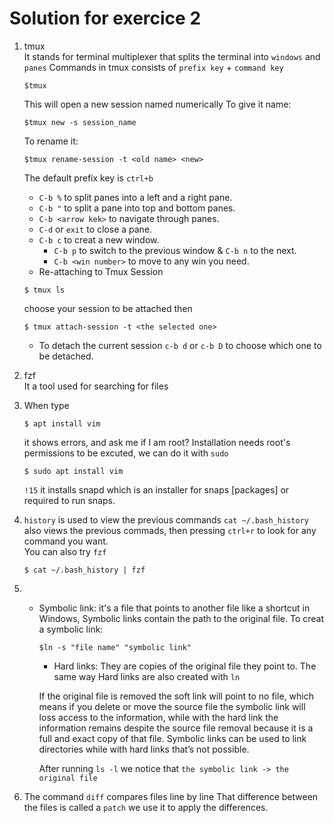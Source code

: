# Solution for exercice 2

1. tmux  
    It stands for terminal multiplexer that splits the terminal into `windows` and `panes`
    Commands in tmux consists of `prefix key` + `command key`
    ```
    $tmux
    ```
    This will open a new session named numerically 
    To give it name:
    ```
    $tmux new -s session_name   
    ```
    To rename it:
    ```
    $tmux rename-session -t <old name> <new>
    ```
    The default prefix key is `ctrl+b`
     - `C-b %` to split panes into a left and a right pane.
     - `C-b "` to split a pane into top and bottom panes.
     - `C-b <arrow kek>` to navigate through panes.
     - `C-d` or `exit` to close a pane.
     - `C-b c` to creat a new window. 
        - `C-b p` to switch to the previous window & `C-b n` to the next.
        - `C-b <win number>` to move to any win you need.
     - Re-attaching to Tmux Session 
     ```
     $ tmux ls
     ```
     choose your session to be attached then 
     ```
     $ tmux attach-session -t <the selected one>
     ```
     - To detach the current session `c-b d` or `c-b D` to choose which one to be detached. 
     
  2. fzf   
     It a tool used for searching for files 
     
  3. When type
 
     ```
     $ apt install vim
     ```
     it shows errors, and ask me if I am root?
     Installation needs root's permissions to be excuted, we can do it with `sudo`
      ```
      $ sudo apt install vim 
      ```
      `!15` it installs snapd which is an installer for snaps [packages] or required to run snaps.
     
  4. `history` is used to view the previous commands 
      `cat ~/.bash_history` also views the previous commads, 
        then pressing `ctrl+r` to look for any command you want.  
        You can also try `fzf` 
        ```
        $ cat ~/.bash_history | fzf
        ```
  5. - Symbolic link: it's a file that points to another file like a shortcut in Windows, Symbolic links contain the path to the original file.
        To creat a symbolic link:
        ```
        $ln -s "file name" "symbolic link"
        ```
        - Hard links: They are copies of the original file they point to. The same way Hard links are also created with `ln`  
       
        If the original file is removed the soft link  will point to no file, which means if you delete or move the source file the symbolic link will loss access           to the information, while with the hard link the information remains despite the source file removal because it is a full and exact copy of that file.
        Symbolic links can be used to link directories while with hard links that’s not possible.
        
        After running `ls -l` we notice that `the symbolic link -> the original file` 
        
   6. The command `diff` compares files line by line 
       That difference between the files is called a `patch` we use it to apply the differences.

        
